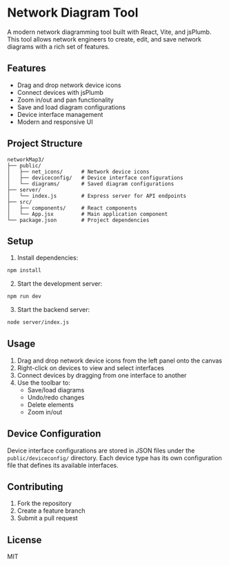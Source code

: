 # Network Diagram Tool

A modern network diagramming tool built with React, Vite, and jsPlumb. This tool allows network engineers to create, edit, and save network diagrams with a rich set of features.

## Features

- Drag and drop network device icons
- Connect devices with jsPlumb
- Zoom in/out and pan functionality
- Save and load diagram configurations
- Device interface management
- Modern and responsive UI

## Project Structure

```
networkMap3/
├── public/
│   ├── net_icons/      # Network device icons
│   ├── deviceconfig/   # Device interface configurations
│   └── diagrams/       # Saved diagram configurations
├── server/
│   └── index.js        # Express server for API endpoints
├── src/
│   ├── components/     # React components
│   └── App.jsx         # Main application component
└── package.json        # Project dependencies
```

## Setup

1. Install dependencies:
```bash
npm install
```

2. Start the development server:
```bash
npm run dev
```

3. Start the backend server:
```bash
node server/index.js
```

## Usage

1. Drag and drop network device icons from the left panel onto the canvas
2. Right-click on devices to view and select interfaces
3. Connect devices by dragging from one interface to another
4. Use the toolbar to:
   - Save/load diagrams
   - Undo/redo changes
   - Delete elements
   - Zoom in/out

## Device Configuration

Device interface configurations are stored in JSON files under the `public/deviceconfig/` directory. Each device type has its own configuration file that defines its available interfaces.

## Contributing

1. Fork the repository
2. Create a feature branch
3. Submit a pull request

## License

MIT
